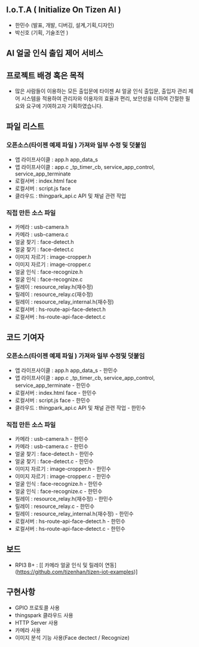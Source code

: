 ## I.o.T.A ( Initialize On Tizen AI )
* 한민수 (발표, 개발, 디버깅, 설계,기획,디자인)
* 박신호 (기획, 기술조언 )



## AI 얼굴 인식 출입 제어 서비스



## 프로젝트 배경 혹은 목적
* 많은 사람들이 이용하는 모든 출입문에 타이젠 AI 얼굴 인식 출입문,
  출입자 관리 제어 시스템을 적용하여 관리자와 이용자의 효율과 편리,
  보안성을 더하여 간절한 필요와 요구에 기여하고자 기획하였습니다.



## 파일 리스트
### 오픈소스(타이젠 예제 파일 ) 가져와 일부 수정 및 덧붙임
* 앱 라이프사이클 : app.h app_data_s
* 앱 라이프사이클 : app.c _tp_timer_cb, service_app_control, service_app_terminate
* 로컬서버 : index.html face
* 로컬서버 : script.js face
* 클라우드 : thingpark_api.c API 및 채널 관련 작업



### 직접 만든 소스 파일
* 카메라 : usb-camera.h
* 카메라 : usb-camera.c
* 얼굴 찾기 : face-detect.h
* 얼굴 찾기 : face-detect.c
* 이미지 자르기 : image-cropper.h
* 이미지 자르기 : image-cropper.c
* 얼굴 인식 : face-recognize.h
* 얼굴 인식 : face-recognize.c
* 릴레이 : resource_relay.h(재수정)
* 릴레이 : resource_relay.c(재수정)
* 릴레이 : resource_relay_internal.h(재수정)
* 로컬서버 : hs-route-api-face-detect.h
* 로컬서버 : hs-route-api-face-detect.c



## 코드 기여자
### 오픈소스(타이젠 예제 파일 ) 가져와 일부 수정및 덧붙임
* 앱 라이프사이클 : app.h app_data_s - 한민수
* 앱 라이프사이클 : app.c _tp_timer_cb, service_app_control, service_app_terminate - 한민수
* 로컬서버 : index.html face - 한민수
* 로컬서버 : script.js face - 한민수
* 클라우드 : thingpark_api.c API 및 채널 관련 작업 - 한민수

### 직접 만든 소스 파일
* 카메라 : usb-camera.h - 한민수
* 카메라 : usb-camera.c - 한민수
* 얼굴 찾기 : face-detect.h - 한민수
* 얼굴 찾기 : face-detect.c - 한민수
* 이미지 자르기 : image-cropper.h - 한민수
* 이미지 자르기 : image-cropper.c - 한민수
* 얼굴 인식 : face-recognize.h - 한민수
* 얼굴 인식 : face-recognize.c - 한민수
* 릴레이 : resource_relay.h(재수정) - 한민수
* 릴레이 : resource_relay.c - 한민수
* 릴레이 : resource_relay_internal.h(재수정) - 한민수
* 로컬서버 : hs-route-api-face-detect.h - 한민수
* 로컬서버 : hs-route-api-face-detect.c - 한민수



## 보드
* RPI3 B+ : [[ 카메라 얼굴 인식 및 릴레이 연동]
    (https://github.com/tizenhan/tizen-iot-examples)]



## 구현사항
* GPIO  프로토콜 사용
* thingspark 클라우드 사용
* HTTP Server 사용
* 카메라 사용
* 이미지 분석 기능 사용(Face dectect / Recognize)
